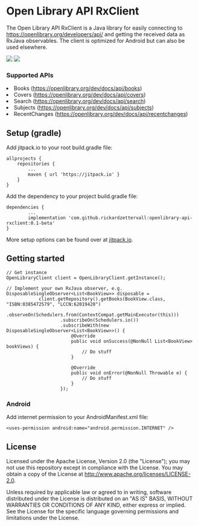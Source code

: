 <h1>Open Library API RxClient</h1>

The Open Library API RxClient is a Java library for easily connecting to https://openlibrary.org/developers/api/
and getting the received data as RxJava observables. The client is optimized for Android but can also be used elsewhere.  

<img src="https://travis-ci.com/rickardzettervall/openlibrary-api-rxclient.svg?branch=master"> <a href="https://jitpack.io/#rickardzettervall/openlibrary-api-rxclient/"><img src="https://jitpack.io/v/rickardzettervall/openlibrary-api-rxclient.svg"></a>

<h3>Supported APIs</h3>
<li>Books (<a href="https://openlibrary.org/dev/docs/api/books">https://openlibrary.org/dev/docs/api/books</a>)</li>
<li>Covers (<a href="https://openlibrary.org/dev/docs/api/covers">https://openlibrary.org/dev/docs/api/covers</a>)</li>
<li>Search (<a href="https://openlibrary.org/dev/docs/api/search">https://openlibrary.org/dev/docs/api/search</a>)</li>
<li>Subjects (<a href="https://openlibrary.org/dev/docs/api/subjects">https://openlibrary.org/dev/docs/api/subjects</a>)</li>
<li>RecentChanges (<a href="https://openlibrary.org/dev/docs/api/recentchanges">https://openlibrary.org/dev/docs/api/recentchanges</a>)</li>

<h2>Setup (gradle)</h2>

Add jitpack.io to your root build.gradle file:

    allprojects {
        repositories {
            ...
            maven { url 'https://jitpack.io' }
        }
    }

Add the dependency to your project build.gradle file:

    dependencies {
            ...
	        implementation 'com.github.rickardzettervall:openlibrary-api-rxclient:0.1-beta'
	}

More setup options can be found over at <a href="https://jitpack.io/#rickardzettervall/openlibrary-api-rxclient/">jitpack.io</a>.

<h2>Getting started</h2>

    // Get instance
    OpenLibraryClient client = OpenLibraryClient.getInstance();
    
    // Implement your own RxJava observer, e.g.
    DisposableSingleObserver<List<BookView>> disposable =
                client.getRepository().getBooks(BookView.class, "ISBN:0385472579", "LCCN:62019420")
                        .observeOn(Schedulers.from(ContextCompat.getMainExecutor(this)))
                        .subscribeOn(Schedulers.io())
                        .subscribeWith(new DisposableSingleObserver<List<BookView>>() {
                            @Override
                            public void onSuccess(@NonNull List<BookView> bookViews) {
                                // Do stuff
                            }

                            @Override
                            public void onError(@NonNull Throwable e) {
                                // Do stuff
                            }
                        });

<h3>Android</h3>

Add internet permission to your AndroidManifest.xml file:

    <uses-permission android:name="android.permission.INTERNET" />

<h2>License</h2>

Licensed under the Apache License, Version 2.0 (the "License");
you may not use this repository except in compliance with the License.
You may obtain a copy of the License at http://www.apache.org/licenses/LICENSE-2.0.

Unless required by applicable law or agreed to in writing, software
distributed under the License is distributed on an "AS IS" BASIS,
WITHOUT WARRANTIES OR CONDITIONS OF ANY KIND, either express or implied.
See the License for the specific language governing permissions and
limitations under the License.
